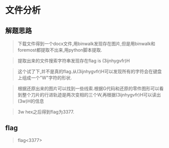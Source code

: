 # 文件分析

## 解题思路

> 下载文件得到一个docx文件,用binwalk发现存在图片,但是用binwalk和foremost都提取不出来,用python脚本提取.

> 提取出来的文件搜索字符串发现存在flag is (3ijnhygvfr)H

> 这个试了下,并不是真的flag.从(3ijnhygvfr)H可以发现所有的字符会在键盘上组成一个"W"字符的形状.

> 根据还原出来的图片可以找到一些线索.根据G代码和还原的零件图形可以看到整个刀片的行进轨迹是两次变相的三个W,再根据(3ijnhygvfr)H可以读出(3w)H的信息

> 3w hex之后得到flag为3377.

## flag

> flag<3377>
